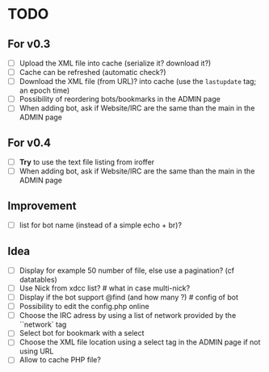 # TODO

## For v0.3

 - [ ] Upload the XML file into cache (serialize it? download it?)
 - [ ] Cache can be refreshed (automatic check?)
 - [ ] Download the XML file (from URL)? into cache (use the `lastupdate` tag; an epoch time)
 - [ ] Possibility of reordering bots/bookmarks in the ADMIN page
 - [ ] When adding bot, ask if Website/IRC are the same than the main in the ADMIN page

## For v0.4

 - [ ] **Try** to use the text file listing from iroffer
 - [ ] When adding bot, ask if Website/IRC are the same than the main in the ADMIN page

## Improvement

 - [ ] list for bot name (instead of a simple echo + br)?


## Idea

 - [ ] Display for example 50 number of file, else use a pagination? (cf datatables)
 - [ ] Use Nick from xdcc list? # what in case multi-nick?
 - [ ] Display if the bot support @find (and how many ?) # config of bot
 - [ ] Possibility to edit the config.php online
 - [ ] Choose the IRC adress by using a list of network provided by the ``network` tag
 - [ ] Select bot for bookmark with a select
 - [ ] Choose the XML file location using a select tag in the ADMIN page if not using URL
 - [ ] Allow to cache PHP file?